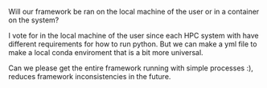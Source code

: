 Will our framework be ran on the local machine of the user or in a container on the system?

I vote for in the local machine of the user since each HPC system with have different requirements for how to run python. But we can make a yml file to make a local conda enviroment that is a bit more universal. 

Can we please get the entire framework running with simple processes :), reduces framework inconsistencies in the future. 